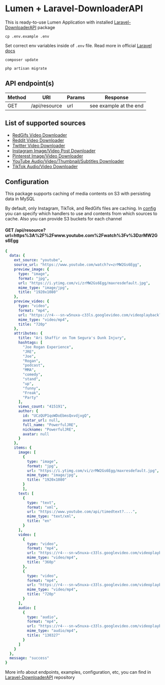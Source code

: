 # Lumen + Laravel-DownloaderAPI

This is ready-to-use Lumen Application with installed [Laravel-DownloaderAPI](https://github.com/AnyDownloader/Laravel-DownloaderAPI) package

```
cp .env.example .env
```

Set correct env variables inside of `.env` file. Read more in official [Laravel docs](https://laravel.com/docs/8.x/configuration)

```
composer update

php artisan migrate
```

## API endpoint(s)

| Method | URI | Params | Response |
| ------ | --- | ------ | -------- | 
| GET | /api/resource | url | see example at the end|

## List of supported sources

-   [RedGifs Video Downloader](https://github.com/AnyDownloader/RedGifsDownloader)
-   [Reddit Video Downloader](https://github.com/AnyDownloader/RedditDownloader)
-   [Twitter Video Downloader](https://github.com/AnyDownloader/TwitterDownloader)
-   [Instagram Image/Video Post Downloader](https://github.com/AnyDownloader/InstagramDownloader)
-   [Pinterest Image/Video Downloader](https://github.com/AnyDownloader/PinterestDownloader)
-   [YouTube Audio/Video/Thumbnail/Subtitles Downloader](https://github.com/AnyDownloader/YouTubeDownloader)
-   [TikTok Audio/Video Downloader](https://github.com/AnyDownloader/TikTokDownloader)

## Configuration

This package supports caching of media contents on S3 with persisting data in MySQL

By default, only Instagram, TikTok, and RedGifs files are caching.
In [config](https://github.com/AnyDownloader/Laravel-DownloaderAPI/blob/master/config/anydownloader.php) you can specify which handlers to use and contents from which sources to cache. Also you can provide S3 buckets for each channel


#### GET /api/resource?url=https%3A%2F%2Fwww.youtube.com%2Fwatch%3Fv%3DzrMW2Gs6Egg
```yaml
{
  data: {
    ext_source: "youtube",
    source_url: "https://www.youtube.com/watch?v=zrMW2Gs6Egg",
    preview_image: {
      type: "image",
      format: "jpg",
      url: "https://i.ytimg.com/vi/zrMW2Gs6Egg/maxresdefault.jpg",
      mime_type: "image/jpg",
      title: "1920x1080"
    },
    preview_video: {
      type: "video",
      format: "mp4",
      url: "https://r4---sn-w5nuxa-c33ls.googlevideo.com/videoplayback?.........",
      mime_type: "video/mp4",
      title: "720p"
    },
    attributes: {
      title: "Ari Shaffir on Tom Segura's Dunk Injury",
      hashtags: [
        "Joe Rogan Experience",
        "JRE",
        "Joe",
        "Rogan",
        "podcast",
        "MMA",
        "comedy",
        "stand",
        "up",
        "funny",
        "Freak",
        "Party"
      ],
      views_count: "415191",
      author: {
        id: "UCzQUP1qoWDoEbmsQxvdjxgQ",
        avatar_url: null,
        full_name: "PowerfulJRE",
        nickname: "PowerfulJRE",
        avatar: null
      }
    },
    items: {
      image: [
        {
          type: "image",
          format: "jpg",
          url: "https://i.ytimg.com/vi/zrMW2Gs6Egg/maxresdefault.jpg",
          mime_type: "image/jpg",
          title: "1920x1080"
        }
        ],
      text: [
        {
          type: "text",
          format: "xml",
          url: "https://www.youtube.com/api/timedtext?....",
          mime_type: "text/xml",
          title: "en"
        }
      ],
      video: [
        {
          type: "video",
          format: "mp4",
          url: "https://r4---sn-w5nuxa-c33ls.googlevideo.com/videoplayback?...",
          mime_type: "video/mp4",
          title: "360p"
        },
        {
          type: "video",
          format: "mp4",
          url: "https://r4---sn-w5nuxa-c33ls.googlevideo.com/videoplayback?...",
          mime_type: "video/mp4",
          title: "720p"
        }
      ],
      audio: [
        {
          type: "audio",
          format: "mp4",
          url: "https://r4---sn-w5nuxa-c33ls.googlevideo.com/videoplayback?...",
          mime_type: "audio/mp4",
          title: "130327"
        }
      ]
    }
  },
  message: "success"
}
```

More info about endpoints, examples, configuration, etc, you can find in [Laravel-DownloaderAPI](https://github.com/AnyDownloader/Laravel-DownloaderAPI) repository
